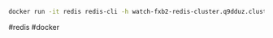 ```bash
docker run -it redis redis-cli -h watch-fxb2-redis-cluster.q9dduz.clustercfg.use1.cache.amazonaws.com
```
#redis #docker